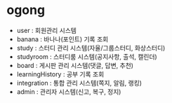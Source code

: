 # ogong

- user : 회원관리 시스템
- banana : 바나나(포인트) 기록 조회
- study : 스터디 관리 시스템(자율/그룹스터디, 화상스터디)
- studyroom : 스터디룸 시스템(공지사항, 출석, 캘린더)
- board : 게시판 관리 시스템(댓글, 답변, 추천)
- learningHistory : 공부 기록 조회
- integration : 통합 관리 시스템(쪽지, 알림, 랭킹)
- admin : 관리자 시스템(신고, 복구, 정지)
